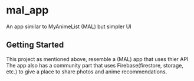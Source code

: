 # mal_app

An app similar to MyAnimeList (MAL) but simpler UI

## Getting Started

This project as mentioned above, resemble a (MAL) app that uses thier API
The app also has a community part that uses Firebase(firestore, storage, etc.) to give a place to share photos and anime recommendations.
